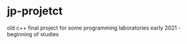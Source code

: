 # jp-projetct
old c++ final project for some programming laboratories 
early 2021 - beginning of studies
